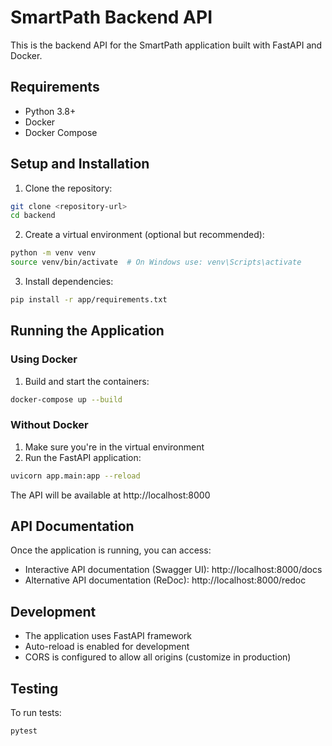 # SmartPath Backend API

This is the backend API for the SmartPath application built with FastAPI and Docker.

## Requirements

- Python 3.8+
- Docker
- Docker Compose

## Setup and Installation

1. Clone the repository:
```bash
git clone <repository-url>
cd backend
```

2. Create a virtual environment (optional but recommended):
```bash
python -m venv venv
source venv/bin/activate  # On Windows use: venv\Scripts\activate
```

3. Install dependencies:
```bash
pip install -r app/requirements.txt
```

## Running the Application

### Using Docker

1. Build and start the containers:
```bash
docker-compose up --build
```

### Without Docker

1. Make sure you're in the virtual environment
2. Run the FastAPI application:
```bash
uvicorn app.main:app --reload
```

The API will be available at http://localhost:8000

## API Documentation

Once the application is running, you can access:
- Interactive API documentation (Swagger UI): http://localhost:8000/docs
- Alternative API documentation (ReDoc): http://localhost:8000/redoc

## Development

- The application uses FastAPI framework
- Auto-reload is enabled for development
- CORS is configured to allow all origins (customize in production)

## Testing

To run tests:
```bash
pytest
``` 